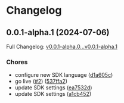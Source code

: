# Changelog

## 0.0.1-alpha.1 (2024-07-06)

Full Changelog: [v0.0.1-alpha.0...v0.0.1-alpha.1](https://github.com/velocitybolt/marly-sdk/compare/v0.0.1-alpha.0...v0.0.1-alpha.1)

### Chores

* configure new SDK language ([d1a605c](https://github.com/velocitybolt/marly-sdk/commit/d1a605c4f65f8d4089178a7ca674d658c77dffb4))
* go live ([#2](https://github.com/velocitybolt/marly-sdk/issues/2)) ([537ffa2](https://github.com/velocitybolt/marly-sdk/commit/537ffa21caec2e6165a1701edff7b1a416ad655d))
* update SDK settings ([ea7532d](https://github.com/velocitybolt/marly-sdk/commit/ea7532daa80e616bdca3d08730e7c3148a1bd35b))
* update SDK settings ([a1cb452](https://github.com/velocitybolt/marly-sdk/commit/a1cb4520450cb2dc62f144b31bd6b8fbdfa7c593))
